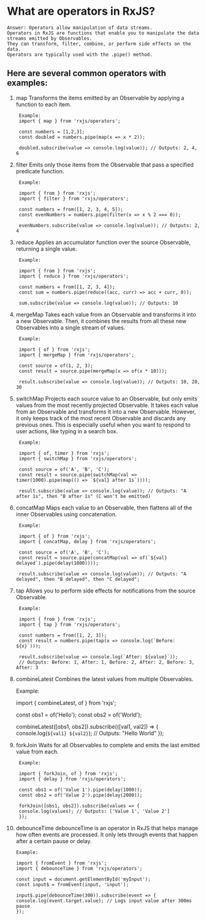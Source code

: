 #  What are operators in RxJS?
    
    Answer: Operators allow manipulation of data streams.
    Operators in RxJS are functions that enable you to manipulate the data streams emitted by Observables.
    They can transform, filter, combine, or perform side effects on the data.
    Operators are typically used with the .pipe() method.

## Here are several common operators with examples:

1. map
    Transforms the items emitted by an Observable by applying a function to each item.

        Example:
        import { map } from 'rxjs/operators';

        const numbers = [1,2,3];
        const doubled = numbers.pipe(map(x => x * 2));

        doubled.subscribe(value => console.log(value)); // Outputs: 2, 4, 6

2. filter
    Emits only those items from the Observable that pass a specified predicate function.

        Example:

        import { from } from 'rxjs';
        import { filter } from 'rxjs/operators';

        const numbers = from([1, 2, 3, 4, 5]);
        const evenNumbers = numbers.pipe(filter(x => x % 2 === 0));

        evenNumbers.subscribe(value => console.log(value)); // Outputs: 2, 4


3. reduce
    Applies an accumulator function over the source Observable, returning a single value.

        Example:

        import { from } from 'rxjs';
        import { reduce } from 'rxjs/operators';

        const numbers = from([1, 2, 3, 4]);
        const sum = numbers.pipe(reduce((acc, curr) => acc + curr, 0));

        sum.subscribe(value => console.log(value)); // Outputs: 10


4. mergeMap
    Takes each value from an Observable and transforms it into a new Observable. Then, it combines the results from all these new Observables into a single stream of values.

        Example:

        import { of } from 'rxjs';
        import { mergeMap } from 'rxjs/operators';

        const source = of(1, 2, 3);
        const result = source.pipe(mergeMap(x => of(x * 10)));

        result.subscribe(value => console.log(value)); // Outputs: 10, 20, 30


5. switchMap
    Projects each source value to an Observable, but only emits values from the most recently projected Observable.
    It takes each value from an Observable and transforms it into a new Observable.
    However, it only keeps track of the most recent  Observable and discards any previous ones.
    This is especially useful when you want to respond to user actions, like typing in a  search box.

        Example:

        import { of, timer } from 'rxjs';
        import { switchMap } from 'rxjs/operators';

        const source = of('A', 'B', 'C');
        const result = source.pipe(switchMap(val => timer(1000).pipe(map(() => `${val} after 1s`))));

        result.subscribe(value => console.log(value)); // Outputs: "A after 1s", then "B after 1s" (C won't be emitted)

6. concatMap
Maps each value to an Observable, then flattens all of the inner Observables using concatenation.

        Example:

        import { of } from 'rxjs';
        import { concatMap, delay } from 'rxjs/operators';

        const source = of('A', 'B', 'C');
        const result = source.pipe(concatMap(val => of(`${val} delayed`).pipe(delay(1000))));

        result.subscribe(value => console.log(value)); // Outputs: "A delayed", then "B delayed", then "C delayed";


7. tap
    Allows you to perform side effects for notifications from the source Observable.

        Example:

        import { from } from 'rxjs';
        import { tap } from 'rxjs/operators';

        const numbers = from([1, 2, 3]);
        const result = numbers.pipe(tap(x => console.log(`Before: ${x}`)));

        result.subscribe(value => console.log(`After: ${value}`));
        // Outputs: Before: 1, After: 1, Before: 2, After: 2, Before: 3, After: 3


8. combineLatest
    Combines the latest values from multiple Observables.

    Example:

    import { combineLatest, of } from 'rxjs';

    const obs1 = of('Hello');
    const obs2 = of('World');

    combineLatest([obs1, obs2]).subscribe(([val1, val2]) => {
    console.log(`${val1} ${val2}`); // Outputs: "Hello World"
    });


9. forkJoin
    Waits for all Observables to complete and emits the last emitted value from each.

        Example:

        import { forkJoin, of } from 'rxjs';
        import { delay } from 'rxjs/operators';

        const obs1 = of('Value 1').pipe(delay(1000));
        const obs2 = of('Value 2').pipe(delay(2000));

        forkJoin([obs1, obs2]).subscribe(values => {
        console.log(values); // Outputs: ['Value 1', 'Value 2']
        });


10. debounceTime
    debounceTime is an operator in RxJS that helps manage how often events are processed.
    It only lets through events that happen after a certain pause or delay.

        Example:

        import { fromEvent } from 'rxjs';
        import { debounceTime } from 'rxjs/operators';

        const input = document.getElementById('myInput');
        const input$ = fromEvent(input, 'input');

        input$.pipe(debounceTime(300)).subscribe(event => {
        console.log(event.target.value); // Logs input value after 300ms pause
        });



